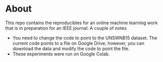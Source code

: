 # About 

This repo contains the reproducibles for an online machine learning work that is in preparation for an IEEE journal. A couple of notes 

- You need to change the code to point to the UNSWNB15 dataset. The current code points to a file on Google Drive; however, you can download the data and modify the code to point the file. 
- These experiments were run on Google Colab. 
